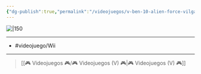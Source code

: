 ```yaml
---
{"dg-publish":true,"permalink":"/videojuegos/v-ben-10-alien-force-vilgax-attacks/"}
---
```



![|150](https://images.igdb.com/igdb/image/upload/t_cover_big/co31ic.jpg)

---

- #videojuego/Wii 

---

> [[🎮 Videojuegos 🎮/🎮 Videojuegos (V) 🎮\|🎮 Videojuegos (V) 🎮]]